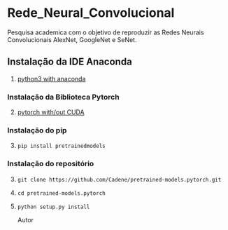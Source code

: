 # Rede_Neural_Convolucional

Pesquisa academica com o objetivo de reproduzir as Redes Neurais Convolucionais AlexNet, GoogleNet e SeNet.

## Instalação da IDE Anaconda

1. [python3 with anaconda](https://www.continuum.io/downloads)

###  Instalação da Biblioteca Pytorch

2. [pytorch with/out CUDA](http://pytorch.org)

###  Instalação do pip

3. `pip install pretrainedmodels`

### Instalação do repositório

3. `git clone https://github.com/Cadene/pretrained-models.pytorch.git`
4. `cd pretrained-models.pytorch`
5. `python setup.py install`


    Autor
    
 
